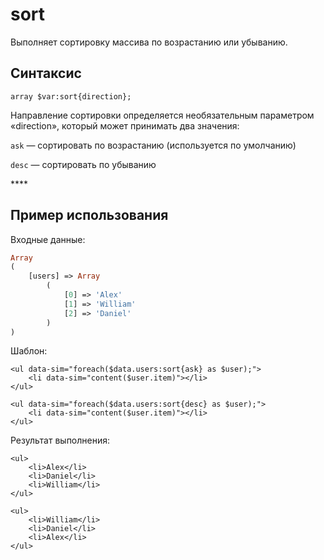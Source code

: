 # sort

Выполняет сортировку массива по возрастанию или убыванию.

## **Синтаксис**

```text
array $var:sort{direction};
```

Направление сортировки определяется необязательным параметром «direction», который может принимать два значения:

`ask` — сортировать по возрастанию \(используется по умолчанию\)

`desc` — сортировать по убыванию

\*\*\*\*

## **Пример использования**

Входные данные:

```php
Array
(
    [users] => Array
        (
            [0] => 'Alex'
            [1] => 'William'
            [2] => 'Daniel'
        )
)
```

Шаблон:

```markup
<ul data-sim="foreach($data.users:sort{ask} as $user);">
    <li data-sim="content($user.item)"></li>
</ul>

<ul data-sim="foreach($data.users:sort{desc} as $user);">
    <li data-sim="content($user.item)"></li>
</ul>
```

Результат выполнения:

```markup
<ul>
    <li>Alex</li>
    <li>Daniel</li>
    <li>William</li>
</ul>

<ul>
    <li>William</li>
    <li>Daniel</li>
    <li>Alex</li>
</ul>​
```

